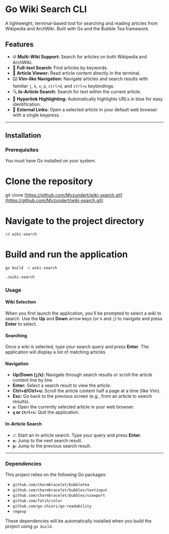 # Go Wiki Search CLI

A lightweight, terminal-based tool for searching and reading articles from Wikipedia and ArchWiki. Built with Go and the Bubble Tea framework.

## Features

-   🌐 **Multi-Wiki Support:** Search for articles on both Wikipedia and ArchWiki.
-   🔎 **Full-text Search:** Find articles by keywords.
-   📖 **Article Viewer:** Read article content directly in the terminal.
-   ⌨️ **Vim-like Navigation:** Navigate articles and search results with familiar `j`, `k`, `n`, `p`, `ctrl+d`, and `ctrl+u` keybindings.
-   🔍 **In-Article Search:** Search for text within the current article.
-   🔗 **Hyperlink Highlighting:** Automatically highlights URLs in blue for easy identification.
-   🚀 **External Links:** Open a selected article in your default web browser with a single keypress.

---

## Installation

### Prerequisites

You must have Go installed on your system.

# Clone the repository
git clone [https://github.com/Mvzundert/wiki-search.git](https://github.com/Mvzundert/wiki-search.git)

# Navigate to the project directory

```bash
cd wiki-search
```

# Build and run the application

```bash
go build -o wiki-search

./wiki-search
```

### Usage

#### Wiki Selection

When you first launch the application, you'll be prompted to select a wiki to search. Use the **Up** and **Down** arrow keys (or `k` and `j`) to navigate and press **Enter** to select.

#### Searching

Once a wiki is selected, type your search query and press **Enter**. The application will display a list of matching articles.

#### Navigation

* **Up/Down (`j`/`k`):** Navigate through search results or scroll the article content line by line.
* **Enter:** Select a search result to view the article.
* **Ctrl+d/Ctrl+u:** Scroll the article content half a page at a time (like Vim).
* **Esc:** Go back to the previous screen (e.g., from an article to search results).
* **`o`:** Open the currently selected article in your web browser.
* **`q` or `Ctrl+c`:** Quit the application.

#### In-Article Search

* **`/`:** Start an in-article search. Type your query and press **Enter**.
* **`n`:** Jump to the next search result.
* **`p`:** Jump to the previous search result.

***

### Dependencies

This project relies on the following Go packages:

* `github.com/charmbracelet/bubbletea`
* `github.com/charmbracelet/bubbles/textinput`
* `github.com/charmbracelet/bubbles/viewport`
* `github.com/fatih/color`
* `github.com/go-shiori/go-readability`
* `regexp`

These dependencies will be automatically installed when you build the project using `go build`.
